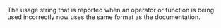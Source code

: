 The usage string that is reported when an operator or function is being used
incorrectly now uses the same format as the documentation.
